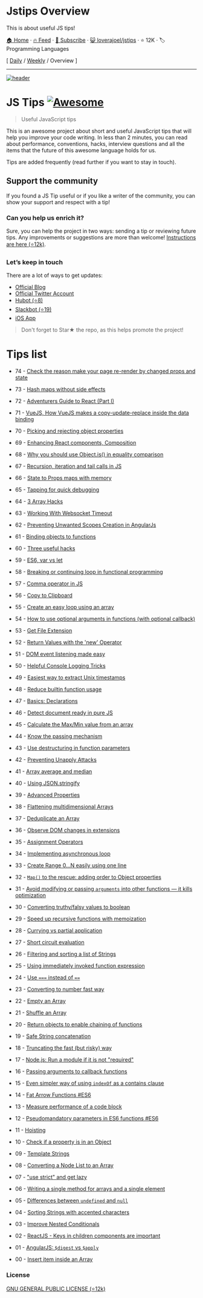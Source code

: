 # Jstips Overview

This is about useful JS tips!

[🏠 Home](/README.md) · [🔥 Feed](https://www.trackawesomelist.com/loverajoel/jstips/rss.xml) · [📮 Subscribe](https://trackawesomelist.us17.list-manage.com/subscribe?u=d2f0117aa829c83a63ec63c2f&id=36a103854c) · [😺 loverajoel/jstips](https://github.com/loverajoel/jstips) · ⭐ 12K · 🏷️ Programming Languages

[ [Daily](/content/loverajoel/jstips/README.md) / [Weekly](/content/loverajoel/jstips/week/README.md) / Overview ]

---

[![header](https://pbs.twimg.com/profile_banners/4539400881/1613214971/1500x500)](https://www.jstips.co/book/?utm_source=github\&utm_medium=header\&utm_campaign=book\&utm_content=pro)

# JS Tips [![Awesome](https://cdn.rawgit.com/sindresorhus/awesome/d7305f38d29fed78fa85652e3a63e154dd8e8829/media/badge.svg)](https://github.com/sindresorhus/awesome)

> Useful JavaScript tips

This is an awesome project about short and useful JavaScript tips that will help you improve your code writing. In less than 2 minutes, you can read about performance, conventions, hacks, interview questions and all the items that the future of this awesome language holds for us.

Tips are added frequently (read further if you want to stay in touch).

## Support the community

If you found a JS Tip useful or if you like a writer of the community, you can show your support and respect with a tip!

### Can you help us enrich it?

Sure, you can help the project in two ways: sending a tip or reviewing future tips.
Any improvements or suggestions are more than welcome!
[Instructions are here (⭐12k)](https://github.com/loverajoel/jstips/blob/master/CONTRIBUTING.md).

### Let’s keep in touch

There are a lot of ways to get updates:

*   [Official Blog](http://www.jstips.co)
*   [Official Twitter Account](https://twitter.com/tips_js)
*   [Hubot (⭐8)](https://github.com/dggriffin/hubot-jstips)
*   [Slackbot (⭐19)](https://github.com/radibit/js-tips-slack-bot)
*   [iOS App](https://goo.gl/Y9WiBc)

> Don't forget to Star★ the repo, as this helps promote the project!

# Tips list

*   74 - [Check the reason make your page re-render by changed props and state](http://www.jstips.co/en/react/trace-the-reason-make-your-page-rerender/)

*   73 - [Hash maps without side effects](http://www.jstips.co/en/javascript/hash-maps-without-side-effects/)

*   72 - [Adventurers Guide to React (Part I)](http://www.jstips.co/en/react/adventurers-guide-to-react/)

*   71 - [VueJS, How VueJS makes a copy-update-replace inside the data binding](http://www.jstips.co/en/more/vuejs-how-vuejs-makes-a-copy-update-replace-inside-the-data-binding/)

*   70 - [Picking and rejecting object properties](http://www.jstips.co/en/javascript/picking-and-rejecting-object-properties/)

*   69 - [Enhancing React components, Composition](http://www.jstips.co/en/react/enhancing-react-components-composition/)

*   68 - [Why you should use Object.is() in equality comparison](http://www.jstips.co/en/javascript/why-you-should-use-Object.is\(\)-in-equality-comparison/)

*   67 - [Recursion, iteration and tail calls in JS](http://www.jstips.co/en/javascript/recursion-iteration-and-tail-calls-in-js/)

*   66 - [State to Props maps with memory](http://www.jstips.co/en/react/state-to-props-maps-with-memory/)

*   65 - [Tapping for quick debugging](http://www.jstips.co/en/javascript/tapping-for-quick-debugging/)

*   64 - [3 Array Hacks](http://www.jstips.co/en/javascript/3-array-hacks/)

*   63 - [Working With Websocket Timeout](http://www.jstips.co/en/javascript/working-with-websocket-timeout/)

*   62 - [Preventing Unwanted Scopes Creation in AngularJs](http://www.jstips.co/en/angular/preventing-unwanted-scopes-creation-in-angularjs/)

*   61 - [Binding objects to functions](http://www.jstips.co/en/javascript/binding-objects-to-functions/)

*   60 - [Three useful hacks](http://www.jstips.co/en/javascript/three-useful-hacks/)

*   59 - [ES6, var vs let](http://www.jstips.co/en/javascript/keyword-var-vs-let/)

*   58 - [Breaking or continuing loop in functional programming](http://www.jstips.co/en/javascript/break-continue-loop-functional/)

*   57 - [Comma operator in JS](http://www.jstips.co/en/javascript/comma-operaton-in-js/)

*   56 - [Copy to Clipboard](http://www.jstips.co/en/javascript/copy-to-clipboard/)

*   55 - [Create an easy loop using an array](http://www.jstips.co/en/javascript/make-easy-loop-on-array/)

*   54 - [How to use optional arguments in functions (with optional callback)](http://www.jstips.co/en/javascript/use-optional-arguments/)

*   53 - [Get File Extension](http://www.jstips.co/en/javascript/get-file-extension/)

*   52 - [Return Values with the 'new' Operator](http://www.jstips.co/en/javascript/return-values-with-the-new-operator/)

*   51 - [DOM event listening made easy](http://www.jstips.co/en/javascript/DOM-event-listening-made-easy/)

*   50 - [Helpful Console Logging Tricks](http://www.jstips.co/en/javascript/helpful-console-log-hacks/)

*   49 - [Easiest way to extract Unix timestamps](http://www.jstips.co/en/javascript/extract-unix-timestamp-easily/)

*   48 - [Reduce builtin function usage](http://www.jstips.co/en/javascript/reminders-about-reduce-function-usage/)

*   47 - [Basics: Declarations](http://www.jstips.co/en/javascript/basics-declarations/)

*   46 - [Detect document ready in pure JS](http://www.jstips.co/en/javascript/detect-document-ready-in-pure-js/)

*   45 - [Calculate the Max/Min value from an array](http://www.jstips.co/en/javascript/calculate-the-max-min-value-from-an-array/)

*   44 - [Know the passing mechanism](http://www.jstips.co/en/javascript/know-the-passing-mechanism/)

*   43 - [Use destructuring in function parameters](http://www.jstips.co/en/javascript/use-destructuring-in-function-parameters/)

*   42 - [Preventing Unapply Attacks](http://www.jstips.co/en/javascript/preventing-unapply-attacks/)

*   41 - [Array average and median](http://www.jstips.co/en/javascript/array-average-and-median/)

*   40 - [Using JSON.stringify](http://www.jstips.co/en/javascript/using-json-stringify/)

*   39 - [Advanced Properties](http://www.jstips.co/en/javascript/advanced-properties/)

*   38 - [Flattening multidimensional Arrays](http://www.jstips.co/en/javascript/flattening-multidimensional-arrays-in-javascript/)

*   37 - [Deduplicate an Array](http://www.jstips.co/en/javascript/deduplicate-an-array/)

*   36 - [Observe DOM changes in extensions](http://www.jstips.co/en/javascript/observe-dom-changes/)

*   35 - [Assignment Operators](http://www.jstips.co/en/javascript/assignment-shorthands/)

*   34 - [Implementing asynchronous loop](http://www.jstips.co/en/javascript/implementing-asynchronous-loops/)

*   33 - [Create Range 0...N easily using one line](http://www.jstips.co/en/javascript/create-range-0-n-easily-using-one-line/)

*   32 - [`Map()` to the rescue: adding order to Object properties](http://www.jstips.co/en/javascript/map-to-the-rescue-adding-order-to-object-properties/)

*   31 - [Avoid modifying or passing `arguments` into other functions — it kills optimization](http://www.jstips.co/en/javascript/avoid-modifying-or-passing-arguments-into-other-functions-it-kills-optimization/)

*   30 - [Converting truthy/falsy values to boolean](http://www.jstips.co/en/javascript/converting-truthy-falsy-values-to-boolean/)

*   29 - [Speed up recursive functions with memoization](http://www.jstips.co/en/javascript/speed-up-recursive-functions-with-memoization/)

*   28 - [Currying vs partial application](http://www.jstips.co/en/javascript/curry-vs-partial-application/)

*   27 - [Short circuit evaluation](http://www.jstips.co/en/javascript/short-circuit-evaluation-in-js/)

*   26 - [Filtering and sorting a list of Strings](http://www.jstips.co/en/javascript/filtering-and-sorting-a-list-of-strings/)

*   25 - [Using immediately invoked function expression](http://www.jstips.co/en/javascript/Using-immediately-invoked-function-expression/)

*   24 - [Use `===` instead of `==`](http://www.jstips.co/en/javascript/use_===_instead_of_==/)

*   23 - [Converting to number fast way](http://www.jstips.co/en/javascript/converting-to-number-fast-way/)

*   22 - [Empty an Array](http://www.jstips.co/en/javascript/two-ways-to-empty-an-array/)

*   21 - [Shuffle an Array](http://www.jstips.co/en/javascript/shuffle-an-array/)

*   20 - [Return objects to enable chaining of functions](http://www.jstips.co/en/javascript/return-objects-to-enable-chaining-of-functions/)

*   19 - [Safe String concatenation](http://www.jstips.co/en/javascript/safe-string-concatenation/)

*   18 - [Truncating the fast (but risky) way](http://www.jstips.co/en/javascript/rounding-the-fast-way/)

*   17 - [Node.js: Run a module if it is not "required"](http://www.jstips.co/en/javascript/nodejs-run-a-module-if-it-is-not-required/)

*   16 - [Passing arguments to callback functions](http://www.jstips.co/en/javascript/passing-arguments-to-callback-functions/)

*   15 - [Even simpler way of using `indexOf` as a contains clause](http://www.jstips.co/en/javascript/even-simpler-way-of-using-indexof-as-a-contains-clause/)

*   14 - [Fat Arrow Functions #ES6](http://www.jstips.co/en/javascript/fat-arrow-functions/)

*   13 - [Measure performance of a code block](http://www.jstips.co/en/javascript/tip-to-measure-performance-of-a-javascript-block/)

*   12 - [Pseudomandatory parameters in ES6 functions #ES6](http://www.jstips.co/en/javascript/pseudomandatory-parameters-in-es6-functions/)

*   11 - [Hoisting](http://www.jstips.co/en/javascript/hoisting/)

*   10 - [Check if a property is in an Object](http://www.jstips.co/en/javascript/check-if-a-property-is-in-a-object/)

*   09 - [Template Strings](http://www.jstips.co/en/javascript/template-strings/)

*   08 - [Converting a Node List to an Array](http://www.jstips.co/en/javascript/converting-a-node-list-to-an-array/)

*   07 - ["use strict" and get lazy](http://www.jstips.co/en/javascript/use-strict-and-get-lazy/)

*   06 - [Writing a single method for arrays and a single element](http://www.jstips.co/en/javascript/writing-a-single-method-for-arrays-and-a-single-element/)

*   05 - [Differences between `undefined` and `null`](http://www.jstips.co/en/javascript/differences-between-undefined-and-null/)

*   04 - [Sorting Strings with accented characters](http://www.jstips.co/en/javascript/sorting-strings-with-accented-characters/)

*   03 - [Improve Nested Conditionals](http://www.jstips.co/en/javascript/improve-nested-conditionals/)

*   02 - [ReactJS - Keys in children components are important](http://www.jstips.co/en/react/keys-in-children-components-are-important/)

*   01 - [AngularJS: `$digest` vs `$apply`](http://www.jstips.co/en/angular/angularjs-digest-vs-apply/)

*   00 - [Insert item inside an Array](http://www.jstips.co/en/javascript/insert-item-inside-an-array/)

### License

[GNU GENERAL PUBLIC LICENSE (⭐12k)](https://github.com/loverajoel/jstips/blob/master/LICENSE.md)

